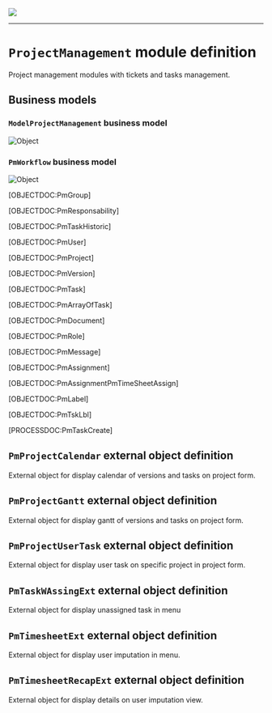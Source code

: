 <!--
 ___ _            _ _    _ _    __
/ __(_)_ __  _ __| (_)__(_) |_ /_/
\__ \ | '  \| '_ \ | / _| |  _/ -_)
|___/_|_|_|_| .__/_|_\__|_|\__\___|
            |_| 
-->
![](https://docs.simplicite.io//logos/logo250.png)
* * *

`ProjectManagement` module definition
=====================================

Project management modules with tickets and tasks management.

Business models
---------------

### `ModelProjectManagement` business model

![Object]([MODEL:ModelProjectManagement])

### `PmWorkflow` business model

![Object]([MODEL:PmWorkflow])

[OBJECTDOC:PmGroup]

[OBJECTDOC:PmResponsability]

[OBJECTDOC:PmTaskHistoric]

[OBJECTDOC:PmUser]

[OBJECTDOC:PmProject]

[OBJECTDOC:PmVersion]

[OBJECTDOC:PmTask]

[OBJECTDOC:PmArrayOfTask]

[OBJECTDOC:PmDocument]

[OBJECTDOC:PmRole]

[OBJECTDOC:PmMessage]

[OBJECTDOC:PmAssignment]

[OBJECTDOC:PmAssignmentPmTimeSheetAssign]

[OBJECTDOC:PmLabel]

[OBJECTDOC:PmTskLbl]

[PROCESSDOC:PmTaskCreate]

`PmProjectCalendar` external object definition
----------------------------------------------

External object for display calendar of versions and tasks on project form.


`PmProjectGantt` external object definition
-------------------------------------------

External object for display gantt of versions and tasks on project form.


`PmProjectUserTask` external object definition
----------------------------------------------

External object for display user task on specific project in project form.


`PmTaskWAssingExt` external object definition
---------------------------------------------

External object for display unassigned  task in menu


`PmTimesheetExt` external object definition
-------------------------------------------

External object for display user imputation in menu.


`PmTimesheetRecapExt` external object definition
------------------------------------------------

External object for display details on user imputation view.


